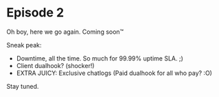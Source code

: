 # Episode 2
Oh boy, here we go again. Coming soon™

Sneak peak:  
* Downtime, all the time. So much for 99.99% uptime SLA. ;) 
* Client dualhook? (shocker!)
* EXTRA JUICY: Exclusive chatlogs (Paid dualhook for all who pay? :O)

Stay tuned.
